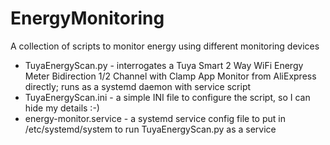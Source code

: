 # EnergyMonitoring
A collection of scripts to monitor energy using different monitoring devices

* TuyaEnergyScan.py - interrogates a Tuya Smart 2 Way WiFi Energy Meter Bidirection 1/2 Channel with Clamp App Monitor from AliExpress directly; runs as a systemd daemon with service script
* TuyaEnergyScan.ini - a simple INI file to configure the script, so I can hide my details :-)
* energy-monitor.service - a systemd service config file to put in /etc/systemd/system to run TuyaEnergyScan.py as a service
